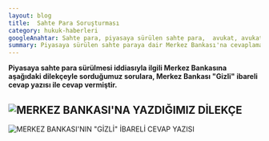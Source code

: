 ```yaml
---
layout: blog
title:  Sahte Para Soruşturması
category: hukuk-haberleri
googleAnahtar: Sahte para, piyasaya sürülen sahte para,  avukat, avukat baran doğan
summary: Piyasaya sürülen sahte paraya dair Merkez Bankası'na cevaplaması istemiyle sorulara sorulmuş, Merkez Bankası, 'Gizli' ibareli cevap yazısı ile cevaplamıştır.
---
```


**Piyasaya sahte para sürülmesi iddiasıyla ilgili Merkez Bankasına aşağıdaki dilekçeyle sorduğumuz sorulara, Merkez Bankası "Gizli" ibareli cevap yazısı ile cevap vermiştir.**


![MERKEZ BANKASI'NA YAZDIĞIMIZ DİLEKÇE](http://i.hizliresim.com/kgrWyW.jpg "MERKEZ BANKASI'NA YAZDIĞIMIZ DİLEKÇE")
---

![**MERKEZ BANKASI'NIN "GİZLİ" İBARELİ CEVAP YAZISI**](http://i.hizliresim.com/j2JWRG.jpg "MERKEZ BANKASI'NIN CEVABI")

